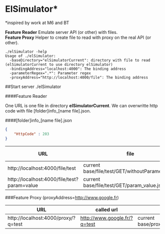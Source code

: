 ElSimulator*
========
*inspired by work at M6 and BT

**Feature Reader** Emulate server API (or other) with files.<br/>
**Feature Proxy** Helper to create file to read with proxy on the real API (or other).

```
./elSimulator -help
Usage of ./elSimulator:
  -baseDirectory="elSimulatorCurrent": directory with file to read (elSimulatorCurrent to use directory elSimulator)
  -bindingAddress="localhost:4000": The binding address
  -parameterRegex=".*": Parameter regex
  -proxyAddress="http://localhost:4000/file": The binding address
```

##Start server ./elSimulator

####Feature Reader

One URL is one file in directory **elSimulatorCurrent**.
We can overwritte http code with file [folder]info_[name file].json.

####[folder]info_[name file].json
```json
{
	"HttpCode" : 203
}
```

|URL|file|file info|http code|
|---|---|---|---|
|http://localhost:4000/file/test|current base/file/test/GET/withoutParameter.xml|current base/file/test/GET/info_withoutParameter.json|500|
|http://localhost:4000/file/test?param=value|current base/file/test/GET/param_value.json|current base/file/test/GET/info_param_value.json|203|


###Feature Proxy (proxyAddress=http://www.google.fr)

|URL|called url|file|
|---|---|---|
|http://localhost:4000/proxy/?q=test|http://www.google.fr/?q=test|current base/proxy/GET/q_test|
